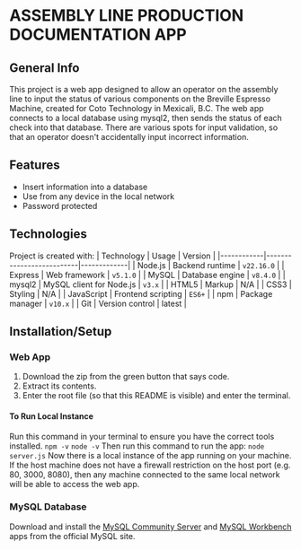 # ASSEMBLY LINE PRODUCTION DOCUMENTATION APP
## General Info
This project is a web app designed to allow an operator on the assembly line to input the status of various components on the Breville Espresso Machine, created for Coto Technology in Mexicali, B.C.
The web app connects to a local database using mysql2, then sends the status of each check into that database. There are various spots for input validation, so that an operator doesn't accidentally input incorrect information.
## Features
- Insert information into a database
- Use from any device in the local network
- Password protected
## Technologies
Project is created with:
| Technology | Usage                    | Version     |
|------------|--------------------------|-------------|
| Node.js    | Backend runtime          | `v22.16.0`  |
| Express    | Web framework            | `v5.1.0`    |
| MySQL      | Database engine          | `v8.4.0`    |
| mysql2     | MySQL client for Node.js | `v3.x`      |
| HTML5      | Markup                   | N/A         |
| CSS3       | Styling                  | N/A         |
| JavaScript | Frontend scripting       | `ES6+`      |
| npm        | Package manager          | `v10.x`     |
| Git        | Version control          | latest      |
## Installation/Setup
### Web App
1. Download the zip from the green button that says code.
1. Extract its contents.
1. Enter the root file (so that this README is visible) and enter the terminal.
#### To Run Local Instance
Run this command in your terminal to ensure you have the correct tools installed.
```npm -v```
```node -v```
Then run this command to run the app:
```node server.js``` 
Now there is a local instance of the app running on your machine. If the host machine does not have a firewall restriction on the host port (e.g. 80, 3000, 8080), then any machine connected to the same local network will be able to access the web app.
### MySQL Database
Download and install the [MySQL Community Server](https://dev.mysql.com/downloads/mysql/) and [MySQL Workbench](https://dev.mysql.com/downloads/workbench/) apps from the official MySQL site.